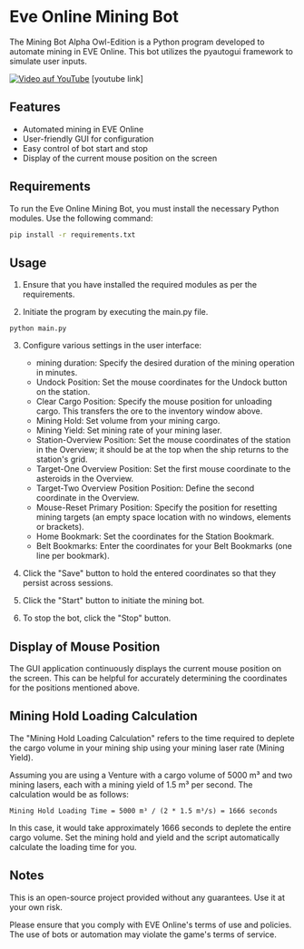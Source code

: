 # Eve Online Mining Bot

The Mining Bot Alpha Owl-Edition is a Python program developed to automate mining in EVE Online. This bot utilizes the pyautogui framework to simulate user inputs. 

[![Video auf YouTube](https://img.youtube.com/vi/-qzjmKXXsqU/maxresdefault.jpg)](https://www.youtube.com/watch?v=-qzjmKXXsqU)
[youtube link]

## Features

- Automated mining in EVE Online
- User-friendly GUI for configuration
- Easy control of bot start and stop
- Display of the current mouse position on the screen

## Requirements

To run the Eve Online Mining Bot, you must install the necessary Python modules. Use the following command:

```bash
pip install -r requirements.txt
```

## Usage

1. Ensure that you have installed the required modules as per the requirements.

2. Initiate the program by executing the main.py file.
```
python main.py
```
3. Configure various settings in the user interface:

   - mining duration: Specify the desired duration of the mining operation in minutes.
   - Undock Position: Set the mouse coordinates for the Undock button on the station.
   - Clear Cargo Position: Specify the mouse position for unloading cargo. This transfers the ore to the inventory window above.
   - Mining Hold: Set volume from your mining cargo.
   - Mining Yield: Set mining rate of your mining laser.
   - Station-Overview Position: Set the mouse coordinates of the station in the Overview; it should be at the top when the ship returns to the station's grid.
   - Target-One Overview Position: Set the first mouse coordinate to the asteroids in the Overview.
   - Target-Two Overview Position Position: Define the second coordinate in the Overview.
   - Mouse-Reset Primary Position: Specify the position for resetting mining targets (an empty space location with no windows, elements or brackets).
   - Home Bookmark: Set the coordinates for the Station Bookmark.
   - Belt Bookmarks: Enter the coordinates for your Belt Bookmarks (one line per bookmark).

4.  Click the "Save" button to hold the entered coordinates so that they persist across sessions.
   
5. Click the "Start" button to initiate the mining bot.
   
6. To stop the bot, click the "Stop" button.

## Display of Mouse Position
The GUI application continuously displays the current mouse position on the screen. This can be helpful for accurately determining the coordinates for the positions mentioned above.

## Mining Hold Loading Calculation
The "Mining Hold Loading Calculation" refers to the time required to deplete the cargo volume in your mining ship using your mining laser rate (Mining Yield).

Assuming you are using a Venture with a cargo volume of 5000 m³ and two mining lasers, each with a mining yield of 1.5 m³ per second. The calculation would be as follows:
```
Mining Hold Loading Time = 5000 m³ / (2 * 1.5 m³/s) = 1666 seconds
```
In this case, it would take approximately 1666 seconds to deplete the entire cargo volume. Set the mining hold and yield and the script automatically calculate the loading time for you.

## Notes
This is an open-source project provided without any guarantees. Use it at your own risk.

Please ensure that you comply with EVE Online's terms of use and policies. The use of bots or automation may violate the game's terms of service.
